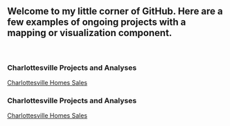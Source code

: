## Welcome to my little corner of GitHub. Here are a few examples of ongoing projects with a mapping or visualization component. 

<br> 

### Charlottesville Projects and Analyses
<a href="https://github.com/bw6xs/cville/sales_since_2017_less_than_2M.html">Charlottesville Homes Sales</a>

### Charlottesville Projects and Analyses 
[Charlottesville Homes Sales](./cville/sales_since_2017_less_than_2M.html)
